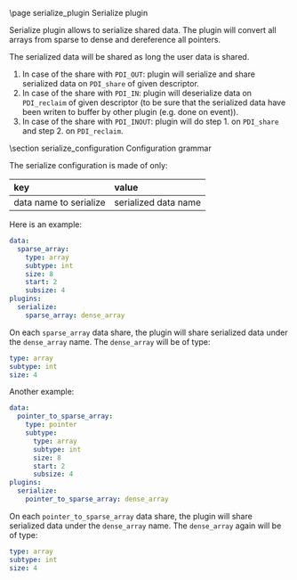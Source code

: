 \page serialize_plugin Serialize plugin

Serialize plugin allows to serialize shared data. The plugin will convert all
arrays from sparse to dense and dereference all pointers.

The serialized data will be shared as long the user data is shared.

1. In case of the share with `PDI_OUT`: plugin will serialize and share serialized data on `PDI_share` of given descriptor.
2. In case of the share with `PDI_IN`: plugin will deserialize data on `PDI_reclaim` of given descriptor
(to be sure that the serialized data have been writen to buffer by other plugin (e.g. done on event)).
3. In case of the share with `PDI_INOUT`: plugin will do step 1. on `PDI_share` and step 2. on `PDI_reclaim`.

\section serialize_configuration Configuration grammar

The serialize configuration is made of only:

|key                    |value                |
|:----------------------|:--------------------|
|data name to serialize |serialized data name |

Here is an example:

```yaml
data:
  sparse_array:
    type: array
    subtype: int
    size: 8
    start: 2
    subsize: 4
plugins:
  serialize:
    sparse_array: dense_array
```
On each `sparse_array` data share, the plugin will share serialized data under the `dense_array` name.
The `dense_array` will be of type:
```yaml
type: array
subtype: int
size: 4
```

Another example:
```yaml
data:
  pointer_to_sparse_array:
    type: pointer
    subtype:
      type: array
      subtype: int
      size: 8
      start: 2
      subsize: 4
plugins:
  serialize:
    pointer_to_sparse_array: dense_array
```
On each `pointer_to_sparse_array` data share, the plugin will share serialized data under the `dense_array` name.
The `dense_array` again will be of type:
```yaml
type: array
subtype: int
size: 4
```
